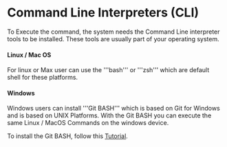 # Command Line Interpreters (CLI)

To Execute the command, the system needs the Command Line interpreter tools to be installed.
These tools are usually part of your operating system.

<!-- tabs:start -->

#### **Linux / Mac OS**

For linux or Max user can use the '''bash''' or '''zsh''' which are default shell for these platforms.

#### **Windows**

Windows users can install '''Git BASH''' which is based on Git for Windows and is based on UNIX Platforms.
With the Git BASH you can execute the same Linux / MacOS Commands on the windows device.

To install the Git BASH, follow this [Tutorial](https://www.educative.io/answers/how-to-install-git-bash-in-windows).

<!-- tabs:end -->
